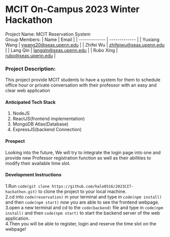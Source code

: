 # MCIT On-Campus 2023 Winter Hackathon
Project Name: MCIT Reservation System <br>
Group Members:
| Name  | Email |
| ------------- | ------------- |
| Yuxiang Wang  | ywang20@seas.upenn.edu  |
| Zhifei Wu  | zhifeiwu@seas.upenn.edu  |
| Lang Qin  | langqin@seas.upenn.edu  |
| Rubo Xing  | rubo@seas.upenn.edu  |

### Project Description:  ###
  This project provide MCIT students to have a system for them to schedule office hour or private conversation with their professor with an easy and clear web application
  
#### Anticipated Tech Stack ####
1. NodeJS
2. ReactJS(frontend implementation)
3. MongoDB Atlas(Database)
4. ExpressJS(backend Connection)

#### Prospect ####
Looking into the future, We will try to integrate the login page into one and provide new Professor registration function as well as their abilities to modify their available time slot.

#### Development Instructions ####
1.Run `code(git clone https://github.com/halo0516/2023CIT-hackathon.git)` to clone the project to your local machine. <br>
2.cd into `code(reservation)` in your terminal and type in `code(npm install)` and then `code(npm start)` now you are able to see the frontend webpage.<br>
3.open a new terminal and cd to the `code(backend)` file and type in `code(npm install)` and then `code(npm start)` to start the backend server of the web application.<br>
4.Then you will be able to register, login and reserve the time slot on the webpage!<br>
